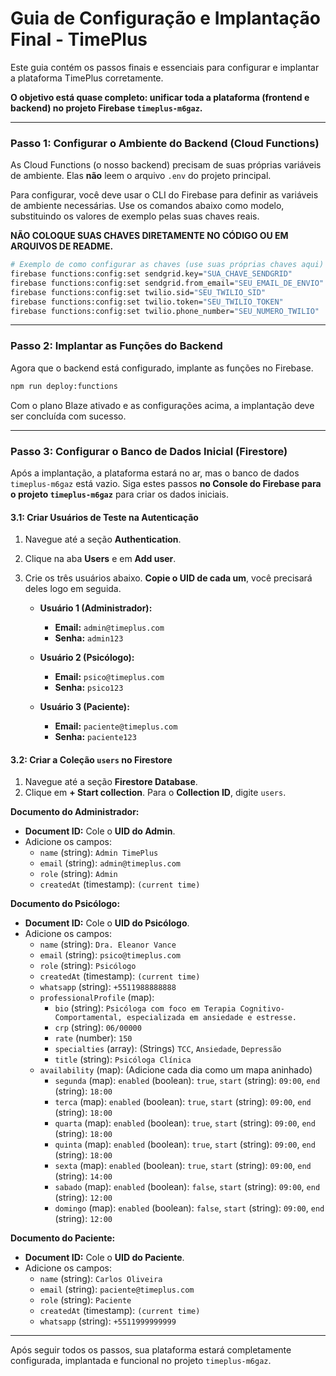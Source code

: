 
# Guia de Configuração e Implantação Final - TimePlus

Este guia contém os passos finais e essenciais para configurar e implantar a plataforma TimePlus corretamente.

**O objetivo está quase completo: unificar toda a plataforma (frontend e backend) no projeto Firebase `timeplus-m6gaz`.**

---

### **Passo 1: Configurar o Ambiente do Backend (Cloud Functions)**

As Cloud Functions (o nosso backend) precisam de suas próprias variáveis de ambiente. Elas **não** leem o arquivo `.env` do projeto principal.

Para configurar, você deve usar o CLI do Firebase para definir as variáveis de ambiente necessárias. Use os comandos abaixo como modelo, substituindo os valores de exemplo pelas suas chaves reais.

**NÃO COLOQUE SUAS CHAVES DIRETAMENTE NO CÓDIGO OU EM ARQUIVOS DE README.**

```bash
# Exemplo de como configurar as chaves (use suas próprias chaves aqui)
firebase functions:config:set sendgrid.key="SUA_CHAVE_SENDGRID"
firebase functions:config:set sendgrid.from_email="SEU_EMAIL_DE_ENVIO"
firebase functions:config:set twilio.sid="SEU_TWILIO_SID"
firebase functions:config:set twilio.token="SEU_TWILIO_TOKEN"
firebase functions:config:set twilio.phone_number="SEU_NUMERO_TWILIO"
```

---

### **Passo 2: Implantar as Funções do Backend**

Agora que o backend está configurado, implante as funções no Firebase.

```bash
npm run deploy:functions
```

Com o plano Blaze ativado e as configurações acima, a implantação deve ser concluída com sucesso.

---

### **Passo 3: Configurar o Banco de Dados Inicial (Firestore)**

Após a implantação, a plataforma estará no ar, mas o banco de dados `timeplus-m6gaz` está vazio. Siga estes passos **no Console do Firebase para o projeto `timeplus-m6gaz`** para criar os dados iniciais.

#### **3.1: Criar Usuários de Teste na Autenticação**

1.  Navegue até a seção **Authentication**.
2.  Clique na aba **Users** e em **Add user**.
3.  Crie os três usuários abaixo. **Copie o UID de cada um**, você precisará deles logo em seguida.

    *   **Usuário 1 (Administrador):**
        *   **Email:** `admin@timeplus.com`
        *   **Senha:** `admin123`

    *   **Usuário 2 (Psicólogo):**
        *   **Email:** `psico@timeplus.com`
        *   **Senha:** `psico123`

    *   **Usuário 3 (Paciente):**
        *   **Email:** `paciente@timeplus.com`
        *   **Senha:** `paciente123`

#### **3.2: Criar a Coleção `users` no Firestore**

1.  Navegue até a seção **Firestore Database**.
2.  Clique em **+ Start collection**. Para o **Collection ID**, digite `users`.

**Documento do Administrador:**
*   **Document ID:** Cole o **UID do Admin**.
*   Adicione os campos:
    *   `name` (string): `Admin TimePlus`
    *   `email` (string): `admin@timeplus.com`
    *   `role` (string): `Admin`
    *   `createdAt` (timestamp): `(current time)`

**Documento do Psicólogo:**
*   **Document ID:** Cole o **UID do Psicólogo**.
*   Adicione os campos:
    *   `name` (string): `Dra. Eleanor Vance`
    *   `email` (string): `psico@timeplus.com`
    *   `role` (string): `Psicólogo`
    *   `createdAt` (timestamp): `(current time)`
    *   `whatsapp` (string): `+5511988888888`
    *   `professionalProfile` (map):
        *   `bio` (string): `Psicóloga com foco em Terapia Cognitivo-Comportamental, especializada em ansiedade e estresse.`
        *   `crp` (string): `06/00000`
        *   `rate` (number): `150`
        *   `specialties` (array): (Strings) `TCC`, `Ansiedade`, `Depressão`
        *   `title` (string): `Psicóloga Clínica`
    *   `availability` (map): (Adicione cada dia como um mapa aninhado)
        *   `segunda` (map): `enabled` (boolean): `true`, `start` (string): `09:00`, `end` (string): `18:00`
        *   `terca` (map): `enabled` (boolean): `true`, `start` (string): `09:00`, `end` (string): `18:00`
        *   `quarta` (map): `enabled` (boolean): `true`, `start` (string): `09:00`, `end` (string): `18:00`
        *   `quinta` (map): `enabled` (boolean): `true`, `start` (string): `09:00`, `end` (string): `18:00`
        *   `sexta` (map): `enabled` (boolean): `true`, `start` (string): `09:00`, `end` (string): `14:00`
        *   `sabado` (map): `enabled` (boolean): `false`, `start` (string): `09:00`, `end` (string): `12:00`
        *   `domingo` (map): `enabled` (boolean): `false`, `start` (string): `09:00`, `end` (string): `12:00`

**Documento do Paciente:**
*   **Document ID:** Cole o **UID do Paciente**.
*   Adicione os campos:
    *   `name` (string): `Carlos Oliveira`
    *   `email` (string): `paciente@timeplus.com`
    *   `role` (string): `Paciente`
    *   `createdAt` (timestamp): `(current time)`
    *   `whatsapp` (string): `+5511999999999`

---

Após seguir todos os passos, sua plataforma estará completamente configurada, implantada e funcional no projeto `timeplus-m6gaz`.
